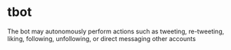 # tbot
The bot may autonomously perform actions such as tweeting, re-tweeting, liking, following, unfollowing, or direct messaging other accounts
